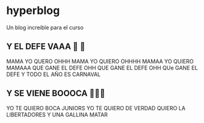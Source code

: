 # hyperblog
Un blog increible para el curso

## Y EL DEFE VAAA 🤍 💚
MAMA YO QUERO OHHH 
MAMA YO QUIERO OHHHH
MAMAA YO QUIERO MAMAAA
QUE GANE EL DEFE OHH 
QUE GANE EL DEFE OHH 
QUe GANE EL DEFE Y TODO EL AÑO ES CARNAVAL

## Y SE VIENE BOOOCA 💙💛💙
YO TE QUIERO BOCA JUNIORS
YO TE QUIERO DE VERDAD
QUIERO LA LIBERTADORES 
Y UNA GALLINA MATAR
